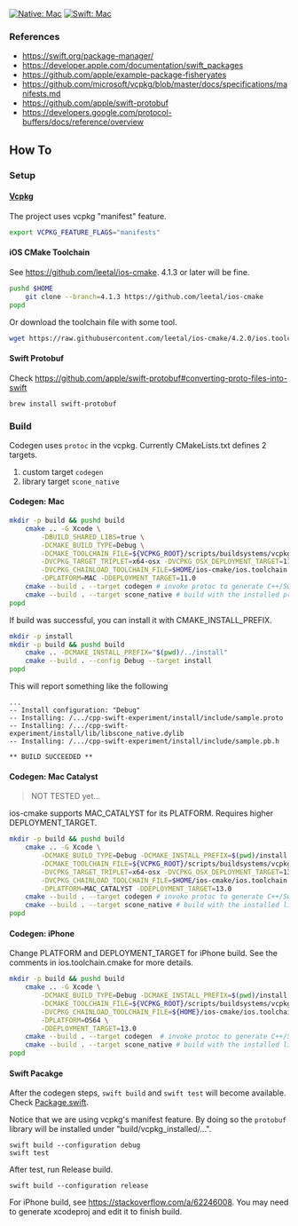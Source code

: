 
[![Native: Mac](https://github.com/luncliff/cpp-swift-experiment/actions/workflows/native_mac.yml/badge.svg)](https://github.com/luncliff/cpp-swift-experiment/actions/workflows/native_mac.yml)
[![Swift: Mac](https://github.com/luncliff/cpp-swift-experiment/actions/workflows/swift_mac.yml/badge.svg)](https://github.com/luncliff/cpp-swift-experiment/actions/workflows/swift_mac.yml)

### References

* https://swift.org/package-manager/
* https://developer.apple.com/documentation/swift_packages
* https://github.com/apple/example-package-fisheryates
* https://github.com/microsoft/vcpkg/blob/master/docs/specifications/manifests.md
* https://github.com/apple/swift-protobuf
* https://developers.google.com/protocol-buffers/docs/reference/overview

## How To

### Setup

#### [Vcpkg](https://github.com/microsoft/vcpkg)

The project uses vcpkg "manifest" feature.

```bash
export VCPKG_FEATURE_FLAGS="manifests"
```

#### iOS CMake Toolchain

See https://github.com/leetal/ios-cmake. 4.1.3 or later will be fine.

```bash
pushd $HOME
    git clone --branch=4.1.3 https://github.com/leetal/ios-cmake
popd
```

Or download the toolchain file with some tool.

```bash
wget https://raw.githubusercontent.com/leetal/ios-cmake/4.2.0/ios.toolchain.cmake
```

#### Swift Protobuf

Check https://github.com/apple/swift-protobuf#converting-proto-files-into-swift

```
brew install swift-protobuf
```

### Build

Codegen uses `protoc` in the vcpkg. Currently CMakeLists.txt defines 2 targets.

1. custom target `codegen`
2. library target `scone_native`

#### Codegen: Mac

```bash
mkdir -p build && pushd build
    cmake .. -G Xcode \
        -DBUILD_SHARED_LIBS=true \
        -DCMAKE_BUILD_TYPE=Debug \
        -DCMAKE_TOOLCHAIN_FILE=${VCPKG_ROOT}/scripts/buildsystems/vcpkg.cmake \
        -DVCPKG_TARGET_TRIPLET=x64-osx -DVCPKG_OSX_DEPLOYMENT_TARGET=11.0 \
        -DVCPKG_CHAINLOAD_TOOLCHAIN_FILE=$HOME/ios-cmake/ios.toolchain.cmake \
        -DPLATFORM=MAC -DDEPLOYMENT_TARGET=11.0 
    cmake --build . --target codegen # invoke protoc to generate C++/Swift code
    cmake --build . --target scone_native # build with the installed protobuf library in vcpkg
popd
```

If build was successful, you can install it with CMAKE_INSTALL_PREFIX.

```bash
mkdir -p install
mkdir -p build && pushd build
    cmake .. -DCMAKE_INSTALL_PREFIX="$(pwd)/../install"
    cmake --build . --config Debug --target install
popd
```
This will report something like the following

```
...
-- Install configuration: "Debug"
-- Installing: /.../cpp-swift-experiment/install/include/sample.proto
-- Installing: /.../cpp-swift-experiment/install/lib/libscone_native.dylib
-- Installing: /.../cpp-swift-experiment/install/include/sample.pb.h

** BUILD SUCCEEDED **

```

#### Codegen: Mac Catalyst

> NOT TESTED yet...

ios-cmake supports MAC_CATALYST for its PLATFORM. Requires higher DEPLOYMENT_TARGET.

```bash
mkdir -p build && pushd build
    cmake .. -G Xcode \
        -DCMAKE_BUILD_TYPE=Debug -DCMAKE_INSTALL_PREFIX=$(pwd)/install \
        -DCMAKE_TOOLCHAIN_FILE=${VCPKG_ROOT}/scripts/buildsystems/vcpkg.cmake \
        -DVCPKG_TARGET_TRIPLET=x64-osx -DVCPKG_OSX_DEPLOYMENT_TARGET=13.0 \
        -DVCPKG_CHAINLOAD_TOOLCHAIN_FILE=$HOME/ios-cmake/ios.toolchain.cmake \
        -DPLATFORM=MAC_CATALYST -DDEPLOYMENT_TARGET=13.0
    cmake --build . --target codegen # invoke protoc to generate C++/Swift code
    cmake --build . --target scone_native # build with the installed library in vcpkg
popd
```

#### Codegen: iPhone

Change PLATFORM and DEPLOYMENT_TARGET for iPhone build. 
See the comments in ios.toolchain.cmake for more details.

```bash
mkdir -p build && pushd build
    cmake .. -G Xcode \
        -DCMAKE_BUILD_TYPE=Debug -DCMAKE_INSTALL_PREFIX=$(pwd)/install \
        -DCMAKE_TOOLCHAIN_FILE=${VCPKG_ROOT}/scripts/buildsystems/vcpkg.cmake \
        -DVCPKG_CHAINLOAD_TOOLCHAIN_FILE=${HOME}/ios-cmake/ios.toolchain.cmake \
        -DPLATFORM=OS64 \
        -DDEPLOYMENT_TARGET=13.0
    cmake --build . --target codegen  # invoke protoc to generate C++/Swift code
    cmake --build . --target scone_native # build with the installed library in vcpkg
popd
```

#### Swift Pacakge

After the codegen steps, `swift build` and `swift test` will become available.
Check [Package.swift](./Package.swift).

Notice that we are using vcpkg's manifest feature. By doing so the `protobuf` library will be installed under "build/vcpkg_installed/...".

```
swift build --configuration debug
swift test
```

After test, run Release build.

```
swift build --configuration release
```

For iPhone build, see https://stackoverflow.com/a/62246008. You may need to generate xcodeproj and edit it to finish build.
